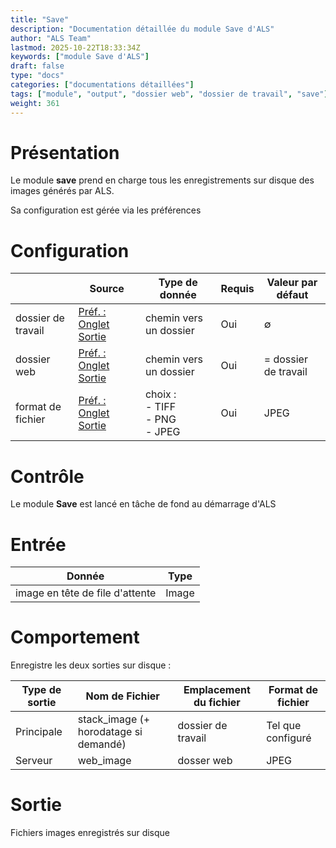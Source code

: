 ```yaml
---
title: "Save"
description: "Documentation détaillée du module Save d'ALS"
author: "ALS Team"
lastmod: 2025-10-22T18:33:34Z
keywords: ["module Save d'ALS"]
draft: false
type: "docs"
categories: ["documentations détaillées"]
tags: ["module", "output", "dossier web", "dossier de travail", "save"]
weight: 361
---
```


# Présentation

Le module **save** prend en charge tous les enregistrements sur disque des images générés par ALS.

Sa configuration est gérée via les préférences

# Configuration

|                    | Source                                                                    | Type de donnée                       | Requis | Valeur par défaut    |
|--------------------|---------------------------------------------------------------------------|--------------------------------------|--------|----------------------|
| dossier de travail | [Préf. : Onglet Sortie](../../userguide/preferences/output/#work-folder)  | chemin vers un dossier               | Oui    | ∅                    |
| dossier web        | [Préf. : Onglet Sortie](../../userguide/preferences/output/#web-folder)   | chemin vers un dossier               | Oui    | = dossier de travail |
| format de fichier  | [Préf. : Onglet Sortie](../../userguide/preferences/output/#format)       | choix :<br>- TIFF<br>- PNG<br>- JPEG | Oui    | JPEG                 |

# Contrôle

Le module **Save** est lancé en tâche de fond au démarrage d'ALS

# Entrée

| Donnée                          | Type  |
|---------------------------------|-------|
| image en tête de file d'attente | Image |

# Comportement

Enregistre les deux sorties sur disque :

| Type de sortie    | Nom de Fichier                        | Emplacement du fichier | Format de fichier |
|-------------------|---------------------------------------|------------------------|-------------------|
| Principale        | stack_image (+ horodatage si demandé) | dossier de travail     | Tel que configuré |
| Serveur           | web_image                             | dosser web             | JPEG              |     

# Sortie

Fichiers images enregistrés sur disque